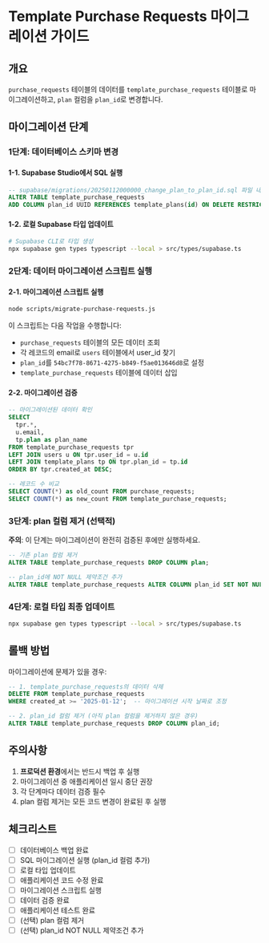 # Template Purchase Requests 마이그레이션 가이드

## 개요
`purchase_requests` 테이블의 데이터를 `template_purchase_requests` 테이블로 마이그레이션하고, `plan` 컬럼을 `plan_id`로 변경합니다.

## 마이그레이션 단계

### 1단계: 데이터베이스 스키마 변경

#### 1-1. Supabase Studio에서 SQL 실행
```sql
-- supabase/migrations/20250112000000_change_plan_to_plan_id.sql 파일 내용 실행
ALTER TABLE template_purchase_requests
ADD COLUMN plan_id UUID REFERENCES template_plans(id) ON DELETE RESTRICT;
```

#### 1-2. 로컬 Supabase 타입 업데이트
```bash
# Supabase CLI로 타입 생성
npx supabase gen types typescript --local > src/types/supabase.ts
```

### 2단계: 데이터 마이그레이션 스크립트 실행

#### 2-1. 마이그레이션 스크립트 실행
```bash
node scripts/migrate-purchase-requests.js
```

이 스크립트는 다음 작업을 수행합니다:
- `purchase_requests` 테이블의 모든 데이터 조회
- 각 레코드의 email로 `users` 테이블에서 user_id 찾기
- `plan_id`를 `54bc7f78-8671-4275-b849-f5ae013646d8`로 설정
- `template_purchase_requests` 테이블에 데이터 삽입

#### 2-2. 마이그레이션 검증
```sql
-- 마이그레이션된 데이터 확인
SELECT
  tpr.*,
  u.email,
  tp.plan as plan_name
FROM template_purchase_requests tpr
LEFT JOIN users u ON tpr.user_id = u.id
LEFT JOIN template_plans tp ON tpr.plan_id = tp.id
ORDER BY tpr.created_at DESC;

-- 레코드 수 비교
SELECT COUNT(*) as old_count FROM purchase_requests;
SELECT COUNT(*) as new_count FROM template_purchase_requests;
```

### 3단계: plan 컬럼 제거 (선택적)

**주의**: 이 단계는 마이그레이션이 완전히 검증된 후에만 실행하세요.

```sql
-- 기존 plan 컬럼 제거
ALTER TABLE template_purchase_requests DROP COLUMN plan;

-- plan_id에 NOT NULL 제약조건 추가
ALTER TABLE template_purchase_requests ALTER COLUMN plan_id SET NOT NULL;
```

### 4단계: 로컬 타입 최종 업데이트
```bash
npx supabase gen types typescript --local > src/types/supabase.ts
```

## 롤백 방법

마이그레이션에 문제가 있을 경우:

```sql
-- 1. template_purchase_requests의 데이터 삭제
DELETE FROM template_purchase_requests
WHERE created_at >= '2025-01-12';  -- 마이그레이션 시작 날짜로 조정

-- 2. plan_id 컬럼 제거 (아직 plan 컬럼을 제거하지 않은 경우)
ALTER TABLE template_purchase_requests DROP COLUMN plan_id;
```

## 주의사항

1. **프로덕션 환경**에서는 반드시 백업 후 실행
2. 마이그레이션 중 애플리케이션 일시 중단 권장
3. 각 단계마다 데이터 검증 필수
4. plan 컬럼 제거는 모든 코드 변경이 완료된 후 실행

## 체크리스트

- [ ] 데이터베이스 백업 완료
- [ ] SQL 마이그레이션 실행 (plan_id 컬럼 추가)
- [ ] 로컬 타입 업데이트
- [ ] 애플리케이션 코드 수정 완료
- [ ] 마이그레이션 스크립트 실행
- [ ] 데이터 검증 완료
- [ ] 애플리케이션 테스트 완료
- [ ] (선택) plan 컬럼 제거
- [ ] (선택) plan_id NOT NULL 제약조건 추가
